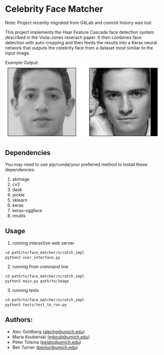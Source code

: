 # Celebrity Face Matcher

Note: Project recently migrated from GitLab and commit history was lost

This project implements the Haar Feature Cascade face detection system described
in the Viola-Jones reserach paper. It then combines face detection with auto-cropping
and then feeds the results into a Keras neural network that outputs the celebrity
face from a dataset most similar to the input image.

Example Output:
![](scratch_impl/readme_files/look_alike.png)

## Dependencies

You may need to use pip/conda/your preferred method to install these dependencies:

1. skimage
2. cv2
3. dask
4. pickle
5. sklearn
6. keras
7. keras-vggface
8. imutils

## Usage

1. running interactive web server
```
cd path/to/face_matcher/scratch_impl
python3 user_interface.py
```

2. running from command line
```
cd path/to/face_matcher/scratch_impl
python3 main.py path/to/image
```

3. running tests
```
cd path/to/face_matcher/scratch_impl
python3 tests/test_to_run.py
```

## Authors:
* Alec Goldberg (alechg@umich.edu)
* Maria Koubenski (mkoub@umich.edu)
* Peter Tolsma (pejato@umich.edu)
* Ben Turner (bentur@umich.edu)



